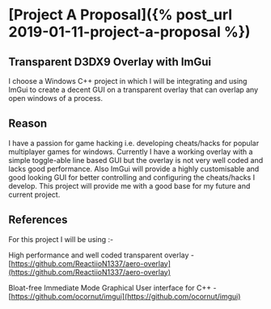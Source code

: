 # [Project A Proposal]({% post_url 2019-01-11-project-a-proposal %})

## Transparent D3DX9 Overlay with ImGui
I choose a Windows C++ project in which I will be integrating and using ImGui to create a decent GUI on a transparent overlay that can overlap any open windows of a process.

## Reason
I have a passion for game hacking i.e. developing cheats/hacks for popular multiplayer games for windows. Currently I have a working overlay with a simple toggle-able line based GUI but the overlay is not very well coded and lacks good performance. Also ImGui will provide a highly customisable and good looking GUI for better controlling and configuring the cheats/hacks I develop. This project will provide me with a good base for my future and current project.

## References
For this project I will be using :-

High performance and well coded transparent overlay - [https://github.com/ReactiioN1337/aero-overlay](https://github.com/ReactiioN1337/aero-overlay)

Bloat-free Immediate Mode Graphical User interface for C++ - [https://github.com/ocornut/imgui](https://github.com/ocornut/imgui)
